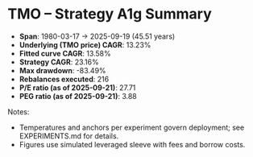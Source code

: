 # TMO – Strategy A1g Summary

- **Span**: 1980-03-17 → 2025-09-19 (45.51 years)
- **Underlying (TMO price) CAGR**: 13.23%
- **Fitted curve CAGR**: 13.58%
- **Strategy CAGR**: 23.16%
- **Max drawdown**: -83.49%
- **Rebalances executed**: 216
- **P/E ratio (as of 2025-09-21)**: 27.71
- **PEG ratio (as of 2025-09-21)**: 3.88

Notes:

- Temperatures and anchors per experiment govern deployment; see EXPERIMENTS.md for details.
- Figures use simulated leveraged sleeve with fees and borrow costs.

